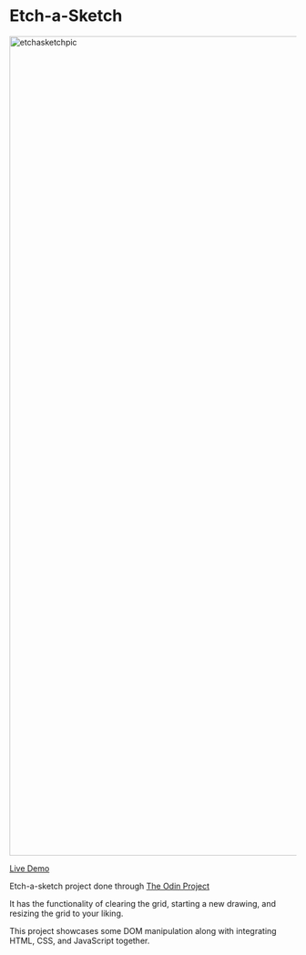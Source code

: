 # Etch-a-Sketch

<img width="1440" alt="etchasketchpic" src="https://user-images.githubusercontent.com/56983817/166999836-f6f30add-8fea-4890-b5e7-9ebaa988020a.png">

<a href="http://etanetan.github.io/etch-a-sketch/">Live Demo</a>

Etch-a-sketch project done through <a href="https://www.theodinproject.com">The Odin Project</a>

It has the functionality of clearing the grid, starting a new drawing, and resizing the grid to your liking.

This project showcases some DOM manipulation along with integrating HTML, CSS, and JavaScript together.
